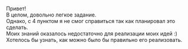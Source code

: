 Привет!<br/>
В целом, довольно легкое задание.<br/>
Однако, с 4 пунктом я не смог справиться так как планировал это сделать.<br/>
Моих знаний оказалось недостаточно для реализации моих идей :)<br/>
Хотелось бы узнать, как можно было бы правильно его реализовать.<br/>

